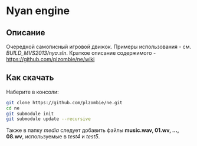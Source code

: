 ﻿# Nyan engine
## Описание
Очередной самописный игровой движок.
Примеры использования - см. *BUILD_MVS2013/nya.sln*.
Краткое описание содержимого - https://github.com/plzombie/ne/wiki
## Как скачать
Наберите в консоли:
~~~sh
git clone https://github.com/plzombie/ne.git
cd ne
git submodule init
git submodule update --recursive
~~~
Также в папку *media* следует добавить файлы **music.wav, 01.wv, ..., 08.wv**, используемые в *test4* и *test5*.
